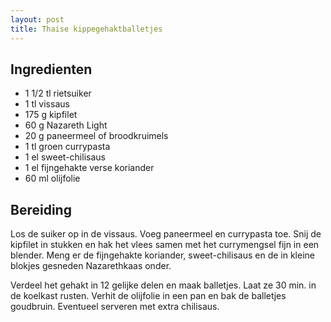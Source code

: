 ```yaml
---
layout: post
title: Thaise kippegehaktballetjes
---
```


##  Ingredienten 

* 1 1/2 tl rietsuiker
* 1 tl vissaus
* 175 g kipfilet
* 60 g Nazareth Light
* 20 g paneermeel of broodkruimels
* 1 tl groen currypasta
* 1 el sweet-chilisaus
* 1 el fijngehakte verse koriander
* 60 ml olijfolie

##  Bereiding 

Los de suiker op in de vissaus. Voeg paneermeel en currypasta toe. Snij de
kipfilet in stukken en hak het vlees samen met het currymengsel fijn in een
blender. Meng er de fijngehakte koriander, sweet-chilisaus en de in kleine blokjes
gesneden Nazarethkaas onder.

Verdeel het gehakt in 12 gelijke delen en maak
balletjes. Laat ze 30 min. in de koelkast rusten. Verhit de olijfolie in een
pan en bak de balletjes goudbruin. Eventueel serveren met extra chilisaus.
